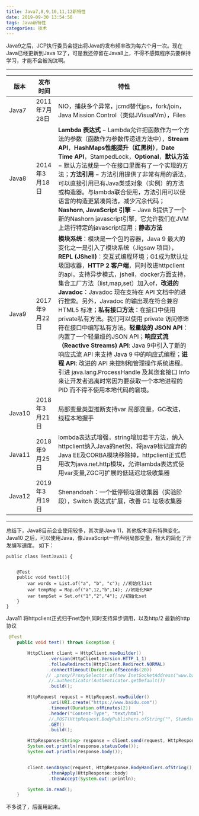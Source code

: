 ```yaml
---
title: Java7,8,9,10,11,12新特性
date: 2019-09-30 13:54:58
tags: Java新特性
categories: 技术
---
```


Java9之后，JCP执行委员会提出将Java的发布频率改为每六个月一次。现在Java已经更新到Java 12了，可是我还停留在Java8上，不得不感慨程序员要保持学习，才能不会被淘汰啊。

---

版本 | 发布时间 | 特性
---|---|---
Java7 |2011年7月28日| NIO，捕获多个异常，jcmd替代jps，fork/join，Java Mission Control（类似JVisualVm），Files
Java8 |2014年3 月18日| **Lambda 表达式** − Lambda允许把函数作为一个方法的参数（函数作为参数传递进方法中），**Stream API**，**HashMaps性能提升（红黑树）**，**Date Time API**，StampedLock，**Optional**，**默认方法** − 默认方法就是一个在接口里面有了一个实现的方法；**方法引用** − 方法引用提供了非常有用的语法，可以直接引用已有Java类或对象（实例）的方法或构造器。与lambda联合使用，方法引用可以使语言的构造更紧凑简洁，减少冗余代码；**Nashorn, JavaScript 引擎** − Java 8提供了一个新的Nashorn javascript引擎，它允许我们在JVM上运行特定的javascript应用；**静态方法** 
Java9 |2017年9 月22日| **模块系统**：模块是一个包的容器，Java 9 最大的变化之一是引入了模块系统（Jigsaw 项目），**REPL (JShell)**：交互式编程环境；G1成为默认垃圾回收器，**HTTP 2 客户端**，同时改进httpclient的api，支持异步模式，jshell，docker方面支持，集合工厂方法（list,map,set）加入of，**改进的 Javadoc**：Javadoc 现在支持在 API 文档中的进行搜索。另外，Javadoc 的输出现在符合兼容 HTML5 标准；**私有接口方法**：在接口中使用private私有方法。我们可以使用 private 访问修饰符在接口中编写私有方法。**轻量级的 JSON API**：内置了一个轻量级的JSON API；**响应式流（Reactive Streams) API**: Java 9中引入了新的响应式流 API 来支持 Java 9 中的响应式编程；**进程 API**: 改进的 API 来控制和管理操作系统进程。引进 java.lang.ProcessHandle 及其嵌套接口 Info 来让开发者逃离时常因为要获取一个本地进程的 PID 而不得不使用本地代码的窘境。 
Java10 |2018年3 月21日| 局部变量类型推断支持var 局部变量，GC改进，线程本地握手
Java11 |2018年9 月25日| lombda表达式增强，string增加若干方法，纳入httpclient纳入Java的net包，将java9标记废弃的Java EE及CORBA模块移除掉，httpclient正式启用改为java.net.http模块，允许lambda表达式使用var变量,ZGC可扩展的低延迟垃圾收集器
Java12 |2019年3 月19日|Shenandoah：一个低停顿垃圾收集器（实验阶段），Switch 表达式扩展，改善 G1 垃圾收集器

---

总结下，Java8目前企业使用较多，其次是Java 11，其他版本没有特殊变化。Java10 之后，可以使用Java，像JavaScript一样声明局部变量，极大的简化了开发编写速度。 如下：

```
public class TestJava11 {


    @Test
    public void test1(){
        var words = List.of("a", "b", "c"); //初始化list
        var tempMap = Map.of("a",12,"b",14); //初始化MAP
        var tempSet = Set.of("1","2","4"); //初始化set
    }
}
```

Java11 将httpclient正式归于net包中,同时支持异步调用，以及http/2 最新的http协议

```java
 @Test
    public void test() throws Exception {

        HttpClient client = HttpClient.newBuilder()
                .version(HttpClient.Version.HTTP_1_1)
                .followRedirects(HttpClient.Redirect.NORMAL)
                .connectTimeout(Duration.ofSeconds(20))
               // .proxy(ProxySelector.of(new InetSocketAddress("www.baidu.com", 80)))
                //.authenticator(Authenticator.getDefault())
                .build();

        HttpRequest request = HttpRequest.newBuilder()
                .uri(URI.create("https://www.baidu.com"))
                .timeout(Duration.ofMinutes(2))
                .header("Content-Type", "text/html")
                //.POST(HttpRequest.BodyPublishers.ofString("", StandardCharsets.UTF_8))
                .GET()
                .build();

        HttpResponse<String> response = client.send(request, HttpResponse.BodyHandlers.ofString());
        System.out.println(response.statusCode());
        System.out.println(response.body());


        client.sendAsync(request, HttpResponse.BodyHandlers.ofString())
                .thenApply(HttpResponse::body)
                .thenAccept(System.out::println);

        System.in.read();
    }
```





不多说了，后面用起来。